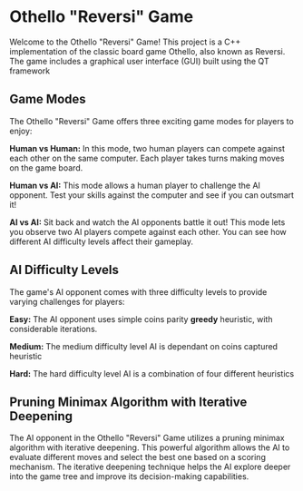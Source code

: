 
# Othello "Reversi" Game

Welcome to the Othello "Reversi" Game! This project is a C++ implementation of the classic board game Othello, also known as Reversi. The game includes a graphical user interface (GUI) built using the QT framework

## Game Modes
The Othello "Reversi" Game offers three exciting game modes for players to enjoy:

__Human vs Human:__ In this mode, two human players can compete against each other on the same computer. Each player takes turns making moves on the game board.

__Human vs AI:__ This mode allows a human player to challenge the AI opponent. Test your skills against the computer and see if you can outsmart it!

__AI vs AI:__ Sit back and watch the AI opponents battle it out! This mode lets you observe two AI players compete against each other. You can see how different AI difficulty levels affect their gameplay.

## AI Difficulty Levels

The game's AI opponent comes with three difficulty levels to provide varying challenges for players:

__Easy:__ The AI opponent uses simple coins parity __greedy__ heuristic, with considerable iterations.

__Medium:__ The medium difficulty level AI is dependant on coins captured heuristic

__Hard:__ The hard difficulty level AI is a combination of four different heuristics

## Pruning Minimax Algorithm with Iterative Deepening

The AI opponent in the Othello "Reversi" Game utilizes a pruning minimax algorithm with iterative deepening. This powerful algorithm allows the AI to evaluate different moves and select the best one based on a scoring mechanism. The iterative deepening technique helps the AI explore deeper into the game tree and improve its decision-making capabilities.
